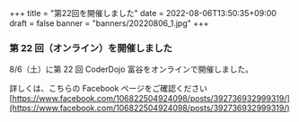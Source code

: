 +++
title = "第22回を開催しました"
date = 2022-08-06T13:50:35+09:00
draft = false
banner = "banners/20220806_1.jpg"
+++

### 第 22 回（オンライン）を開催しました

8/6（土）に第 22 回 CoderDojo 富谷をオンラインで開催しました。

詳しくは、こちらの Facebook ページをご確認ください[https://www.facebook.com/106822504924098/posts/392736932999319/](https://www.facebook.com/106822504924098/posts/392736932999319/)
